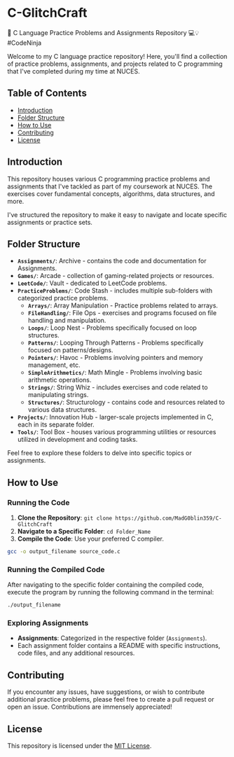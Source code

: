 # C-GlitchCraft

🚀 C Language Practice Problems and Assignments Repository 💻💡 #CodeNinja

Welcome to my C language practice repository! Here, you'll find a collection of practice problems, assignments, and projects related to C programming that I've completed during my time at NUCES.

## Table of Contents

- [Introduction](#introduction)
- [Folder Structure](#folder-structure)
- [How to Use](#how-to-use)
- [Contributing](#contributing)
- [License](#license)

## Introduction

This repository houses various C programming practice problems and assignments that I've tackled as part of my coursework at NUCES. The exercises cover fundamental concepts, algorithms, data structures, and more.

I've structured the repository to make it easy to navigate and locate specific assignments or practice sets.

## Folder Structure

- **`Assignments/`**: Archive - contains the code and documentation for Assignments.
- **`Games/`**: Arcade - collection of gaming-related projects or resources.
- **`LeetCode/`**: Vault - dedicated to LeetCode problems.
- **`PracticeProblems/`**: Code Stash - includes multiple sub-folders with categorized practice problems.
  - **`Arrays/`**: Array Manipulation - Practice problems related to arrays.
  - **`FileHandling/`**: File Ops - exercises and programs focused on file handling and manipulation.
  - **`Loops/`**: Loop Nest - Problems specifically focused on loop structures.
  - **`Patterns/`**: Looping Through Patterns - Problems specifically focused on patterns/designs.
  - **`Pointers/`**: Havoc - Problems involving pointers and memory management, etc.
  - **`SimpleArithmetics/`**: Math Mingle - Problems involving basic arithmetic operations.
  - **`Strings/`**: String Whiz - includes exercises and code related to manipulating strings.
  - **`Structures/`**: Structurology - contains code and resources related to various data structures.
- **`Projects/`**: Innovation Hub - larger-scale projects implemented in C, each in its separate folder.
- **`Tools/`**: Tool Box - houses various programming utilities or resources utilized in development and coding tasks.

Feel free to explore these folders to delve into specific topics or assignments.

## How to Use

### Running the Code

1. **Clone the Repository**: `git clone https://github.com/MadG0blin359/C-GlitchCraft`
2. **Navigate to a Specific Folder**: `cd Folder_Name`
3. **Compile the Code**: Use your preferred C compiler.

```bash
gcc -o output_filename source_code.c
```

### Running the Compiled Code

After navigating to the specific folder containing the compiled code, execute the program by running the following command in the terminal:
   ```bash
  ./output_filename
```

### Exploring Assignments

- **Assignments**: Categorized in the respective folder (`Assignments`).
- Each assignment folder contains a README with specific instructions, code files, and any additional resources.

## Contributing

If you encounter any issues, have suggestions, or wish to contribute additional practice problems, please feel free to create a pull request or open an issue. Contributions are immensely appreciated!

## License

This repository is licensed under the [MIT License](https://github.com/MadG0blin359/C-GlitchCraft/blob/main/LICENSE).
